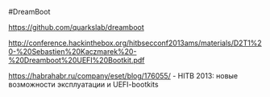 #DreamBoot

https://github.com/quarkslab/dreamboot

http://conference.hackinthebox.org/hitbsecconf2013ams/materials/D2T1%20-%20Sebastien%20Kaczmarek%20-%20Dreamboot%20UEFI%20Bootkit.pdf

https://habrahabr.ru/company/eset/blog/176055/ - HITB 2013: новые возможности эксплуатации и UEFI-bootkits
